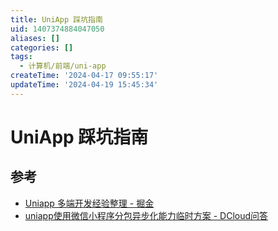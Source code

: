 ```yaml
---
title: UniApp 踩坑指南
uid: 1407374884047050
aliases: []
categories: []
tags:
  - 计算机/前端/uni-app
createTime: '2024-04-17 09:55:17'
updateTime: '2024-04-19 15:45:34'
---
```


# UniApp 踩坑指南

## 参考

- [Uniapp 多端开发经验整理 - 掘金](https://juejin.cn/post/7138221718518595621)
- [uniapp使用微信小程序分包异步化能力临时方案 - DCloud问答](https://ask.dcloud.net.cn/article/39622)
